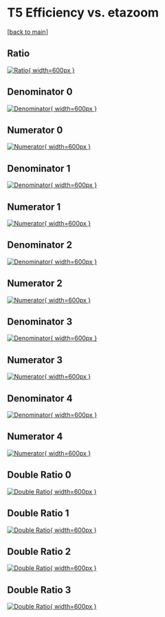 # T5 Efficiency vs. etazoom

[[back to main](./)]



## Ratio

[![Ratio](../mtv/var/T5_xtr_0_0_eff_etazoom.png){ width=600px }](../mtv/var/T5_xtr_0_0_eff_etazoom.pdf)

## Denominator 0

[![Denominator](../mtv/den/T5_xtr_0_0_eff_etazoom_den0.png){ width=600px }](../mtv/den/T5_xtr_0_0_eff_etazoom_den0.pdf)

## Numerator 0

[![Numerator](../mtv/num/T5_xtr_0_0_eff_etazoom_num0.png){ width=600px }](../mtv/num/T5_xtr_0_0_eff_etazoom_num0.pdf)

## Denominator 1

[![Denominator](../mtv/den/T5_xtr_0_0_eff_etazoom_den1.png){ width=600px }](../mtv/den/T5_xtr_0_0_eff_etazoom_den1.pdf)

## Numerator 1

[![Numerator](../mtv/num/T5_xtr_0_0_eff_etazoom_num1.png){ width=600px }](../mtv/num/T5_xtr_0_0_eff_etazoom_num1.pdf)

## Denominator 2

[![Denominator](../mtv/den/T5_xtr_0_0_eff_etazoom_den2.png){ width=600px }](../mtv/den/T5_xtr_0_0_eff_etazoom_den2.pdf)

## Numerator 2

[![Numerator](../mtv/num/T5_xtr_0_0_eff_etazoom_num2.png){ width=600px }](../mtv/num/T5_xtr_0_0_eff_etazoom_num2.pdf)

## Denominator 3

[![Denominator](../mtv/den/T5_xtr_0_0_eff_etazoom_den3.png){ width=600px }](../mtv/den/T5_xtr_0_0_eff_etazoom_den3.pdf)

## Numerator 3

[![Numerator](../mtv/num/T5_xtr_0_0_eff_etazoom_num3.png){ width=600px }](../mtv/num/T5_xtr_0_0_eff_etazoom_num3.pdf)

## Denominator 4

[![Denominator](../mtv/den/T5_xtr_0_0_eff_etazoom_den4.png){ width=600px }](../mtv/den/T5_xtr_0_0_eff_etazoom_den4.pdf)

## Numerator 4

[![Numerator](../mtv/num/T5_xtr_0_0_eff_etazoom_num4.png){ width=600px }](../mtv/num/T5_xtr_0_0_eff_etazoom_num4.pdf)

## Double Ratio 0

[![Double Ratio](../mtv/ratio/T5_xtr_0_0_eff_etazoom_ratio0.png){ width=600px }](../mtv/ratio/T5_xtr_0_0_eff_etazoom_ratio0.pdf)

## Double Ratio 1

[![Double Ratio](../mtv/ratio/T5_xtr_0_0_eff_etazoom_ratio1.png){ width=600px }](../mtv/ratio/T5_xtr_0_0_eff_etazoom_ratio1.pdf)

## Double Ratio 2

[![Double Ratio](../mtv/ratio/T5_xtr_0_0_eff_etazoom_ratio2.png){ width=600px }](../mtv/ratio/T5_xtr_0_0_eff_etazoom_ratio2.pdf)

## Double Ratio 3

[![Double Ratio](../mtv/ratio/T5_xtr_0_0_eff_etazoom_ratio3.png){ width=600px }](../mtv/ratio/T5_xtr_0_0_eff_etazoom_ratio3.pdf)

